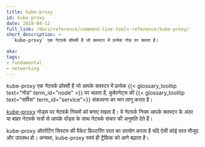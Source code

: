 ```yaml
---
title: kube-proxy
id: kube-proxy
date: 2018-04-12
full_link: /docs/reference/command-line-tools-reference/kube-proxy/
short_description: >
  `kube-proxy` एक नेटवर्क प्रॉक्सी है जो क्लस्टर में प्रत्येक नोड पर चलता है।

aka:
tags:
- fundamental
- networking
---
```

kube-proxy एक नेटवर्क प्रॉक्सी है जो आपके क्लस्टर में प्रत्येक 
{{< glossary_tooltip text="नोड" term_id="node" >}} पर चलता है,
कुबेरनेट्स की {{< glossary_tooltip text="सर्विस" term_id="service">}} संकल्पना
का भाग लागू करता है।

<!--more-->

[kube-proxy](/docs/reference/command-line-tools-reference/kube-proxy/)
नोड्स पर नेटवर्क नियमों को बनाए रखता है। ये नेटवर्क नियम आपके क्लस्टर के अंदर या बाहर नेटवर्क सत्रों से
आपके पॉड्स के साथ नेटवर्क संचार की अनुमति देते हैं।

kube-proxy ऑपरेटिंग सिस्टम की पैकेट फ़िल्टरिंग परत का उपयोग करता है
यदि ऐसी कोई परत मौजूद और उपलब्ध हो। अन्यथा, kube-proxy स्वयं ही 
ट्रैफ़िक को आगे बढ़ाता है।